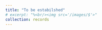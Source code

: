 ```yaml
---
title: "To be estabilshed"
# excerpt: "%<br/><img src='/images/$'>"
collection: records
---
```


<!-- Summary starts here (no blank line in summary) -->
<!-- This is an item in your records. It can be have images or nice text. If you name the file .md, it will be parsed as markdown. If you name the file .html, it will be parsed as HTML. 
<br>
![image](/images/image-alignment-580x300.jpg){:width="500"} -->
<!-- Summary ends here -->

